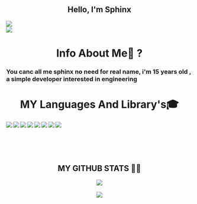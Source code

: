 

<h2 align="center">Hello, I'm Sphinx</h2>

<img align="center" src="https://discord.c99.nl/widget/theme-1/740181687874486324.png"/>

  <br/>
    <img src="https://komarev.com/ghpvc/?username=ioSphinx"/>
</div>
<h1 align="center">Info About Me🤔 ?</h1> 
<h3>You canc all me sphinx no need for real name, i'm 15 years old , a simple developer interested in engineering </h3>


<h1 id="skills" align="center">MY Languages And Library's🎓</h1> 

<img align="left" src="https://img.icons8.com/color/48/000000/javascript.png"/>
<img align="left" src="https://img.icons8.com/color/48/000000/express.png"/>
<img align="left" src="https://img.icons8.com/color/48/000000/nodejs.png"/>
<img align="left" src="https://img.icons8.com/color/48/000000/html-5--v1.png"/>
<img align="left" src="https://img.icons8.com/color/48/000000/css3"/>
<img align="left" src="https://img.icons8.com/color/48/000000/mongodb.png"/>
<img align="left" src="https://img.icons8.com/color/48/000000/bootstrap.png"/>
<img align="left" src="https://img.icons8.com/ultraviolet/40/000000/api-settings.png"/>
<br>
<br>
<br>
<br>
<br>
 <h2 align="center">MY GITHUB STATS 👨‍💻</h1>
  <div align="center">
  <img  src="https://github-readme-stats.vercel.app/api?username=ioSphinx&show_icons=true&theme=tokyonight"/>
<br />
<br />
    <img  src="https://github-readme-stats.vercel.app/api/top-langs/?username=ioSphinx&layout=compac&langs_count=8t&theme=tokyonight"/>
</div>

